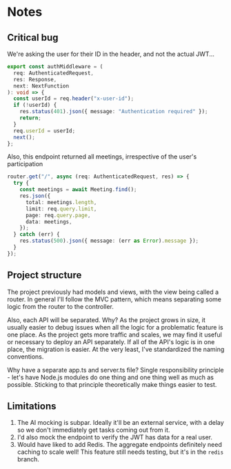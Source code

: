 # Notes

## Critical bug

We're asking the user for their ID in the header, and not the actual JWT...

```typescript
export const authMiddleware = (
  req: AuthenticatedRequest,
  res: Response,
  next: NextFunction
): void => {
  const userId = req.header("x-user-id");
  if (!userId) {
    res.status(401).json({ message: "Authentication required" });
    return;
  }
  req.userId = userId;
  next();
};
```

Also, this endpoint returned all meetings, irrespective of the user's participation

```typescript
router.get("/", async (req: AuthenticatedRequest, res) => {
  try {
    const meetings = await Meeting.find();
    res.json({
      total: meetings.length,
      limit: req.query.limit,
      page: req.query.page,
      data: meetings,
    });
  } catch (err) {
    res.status(500).json({ message: (err as Error).message });
  }
});
```

## Project structure

The project previously had models and views, with the view being called a router. In general I'll follow the MVC pattern, which means separating some logic from the router to the controller.

Also, each API will be separated. Why? As the project grows in size, it usually easier to debug issues when all the logic for a problematic feature is one place. As the project gets more traffic and scales, we may find it useful or necessary to deploy an API separately. If all of the API's logic is in one place, the migration is easier. At the very least, I've standardized the naming conventions.

Why have a separate app.ts and server.ts file? Single responsibility principle - let's have Node.js modules do one thing and one thing well as much as possible. Sticking to that principle theoretically make things easier to test.

## Limitations

1. The AI mocking is subpar. Ideally it'll be an external service, with a delay so we don't immediately get tasks coming out from it.
1. I'd also mock the endpoint to verify the JWT has data for a real user.
1. Would have liked to add Redis. The aggregate endpoints definitely need caching to scale well! This feature still needs testing, but it's in the `redis` branch.
